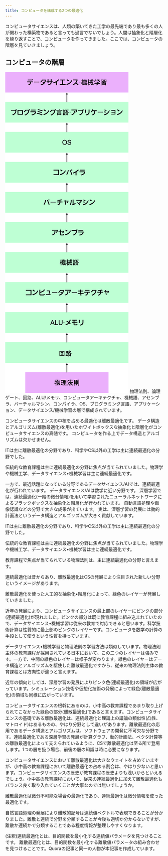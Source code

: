 ```yaml
---
title: コンピュータを構成する2つの最適化
---
```


コンピュータサイエンスは、人類の築いてきた工学の最先端であり最も多くの人が関わった構築物であると言っても過言でないでしょう。人間は抽象化と階層化を繰り返すことで、コンピュータを作ってきました。ここでは、コンピュータの階層を見ていきましょう。

## コンピュータの階層

![computer science](./computer-sicence.png)
物理法則、論理ゲート、回路、ALU/メモリ、コンピュータアーキテクチャ、機械語、アセンブラ、バーチャルマシン、コンパイラ、OS、プログラミング言語、アプリケーション、データサイエンス/機械学習の層で構成されています。


コンピュータサイエンスの中核を占める最適化は離散最適化です。
データ構造とアルゴリズム(離散最適化)を用いたホワイトボックスな抽象化と階層化がコンピュータサイエンスの真髄です。
コンピュータを作る上でデータ構造とアルゴリズムは欠かせません。

ITは主に離散最適化の分野であり、科学やCS以外の工学は主に連続最適化の分野でした。

伝統的な教育課程は主に連続最適化の分野に焦点が当てられていました。物理学や機械工学、データサイエンス•機械学習は主に連続最適化です。


一方で、最近話題になっている分野であるデータサイエンス/AIでは、連続最適化が行われています。
データサイエンス/AIは数学に近い分野です。
深層学習では、連続最適化(一階の微分情報)を用いて学習されたニューラルネットワークによるブラックボックスな抽象化と階層化が行われています。
自動言語処理や画像認識などの分野で大きな成果が出ています。
実は、深層学習の発展には動的計画法というデータ構造とアルゴリズムが大きく貢献しています。

ITは主に離散最適化の分野であり、科学やCS以外の工学は主に連続最適化の分野でした。

伝統的な教育課程は主に連続最適化の分野に焦点が当てられていました。物理学や機械工学、データサイエンス•機械学習は主に連続最適化です。

教育課程で焦点が当てられている物理法則は、主に連続最適化の分野と言えます。

連続最適化は昔からあり、離散最適化はCSの発展により注目された新しい分野というイメージがあります。

離散最適化を使った人工的な抽象化•階層化によって、緑色のレイヤーが発展していきました。

近年の発展により、コンピュータサイエンスの最上部のレイヤーにピンクの部分(連続最適化)が現れました。ピンクの部分は既に教育課程に組み込まれていたので、データサイエンス•機械学習は従来の教育で対応できると思います。科学技術計算は性質的に最上部のピンクのレイヤーです。コンピュータを数学の計算の手段として使うという性質を持っています。

データサイエンス•機械学習と物理法則の学習方法は類似しています。物理法則主体の教育課程が採用されている日本において、この二つのレイヤーは強みです。一方で、中間の緑色のレイヤーは様子が変わります。緑色のレイヤーはデータ構造とアルゴリズムを駆使した離散最適化ですから、従来の物理法則主体の教育課程とは方向性が違うと言えます。

近年の傾向としては、深層学習の発展によりピンク色(連続最適化)の領域が広がっています。シミュレーション技術や仮想化技術の発展によって緑色(離散最適化)の領域も同様に広がっています。

コンピュータサイエンスの根幹にあるのは、小中高の教育課程であまり取り上げられてこなかった緑色の部分(離散最適化)であると言えます。コンピュータサイエンスの基礎である離散最適化は、連続最適化と理論上の議論の類似性(凸性、マトロイド)はあるものの、やはり分野として違いがあります。離散最適化の応用であるデータ構造とアルゴリズムは、ソフトウェアの開発に不可欠な分野です。連続最適化である深層学習の発展が計算グラフ、動的計画法、ベクタ計算等の離散最適化によって支えられているように、CSで離散最適化は至る所で登場します。1つの層を扱う場合、前後の層の知識は時に必要になります。

コンピュータサイエンスにおいて離散最適化は大きなウェイトを占めていますが、小中高の教育課程において離散最適化の占める割合は、やはり少ないと思います。コンピュータサイエンスの歴史が教育課程の歴史よりも浅いからといえるでしょう。小中高の教育課程において、従来の連続最適化に加えて離散最適化もバランス良く取り入れていくことが大事なのでは無いでしょうか。

離散最適化は微分不可能な場合の最適化であり、連続最適化は微分情報を使った最適化です。

自然言語処理の発展により離散的記号は連続値ベクトルで表現できることが分かりました。離散と連続で分野を分類することが今後も適切か分からないですが、離散か連続かで分類することである程度情報が整理しやすくなります。
<!-- コンピュータを用いたデータサイエンス/AIの実装にはデータ構造とアルゴリズムは欠かせません。 -->

<!-- バックエンドサーバーとML(機械学習)サーバーをQueueで疎結合させることでバッチ処理を実装することができる。 -->



(注釈)連続最適化とは、目的関数を最小化する連続値パラメータを見つけることです。
離散最適化とは、目的関数を最小化する離散値パラメータの組み合わせを見つけることです。Quoraの記事と同一の人物が本記事を作成しています。

<!-- データサイエンス/AIをコンピュータを用いて社会に価値を還元していくには、データ構造とアルゴリズムが必要です。

現在の学校における教育では連続最適化が主なテーマとなっています。
今後は、情報分野の中核を占める離散最適化をバランス良く取り入れていくことが求められています。

大学内では、研究としてデータサイエンスやAIが盛んに行われています。
一方で、webアプリケーション(frontend, backend)の東大の講義はありません。

GAFAが覇権を握っているのはwebアプリケーション分野の業界です。
成熟した企業が蓄積したデータを用いてデータサイエンス/AIをし、さらに付加価値を提供しています。
GAFAに対抗するためには、データサイエンス/AIだけではなく、基盤となるwebアプリケーション分野(データ構造とアルゴリズム)に力を入れる必要があります。

私たちut.code();は、webアプリケーションに注力しています。
0から1の価値を生み出して社会に価値を提供するためには、webアプリケーション分野(データ構造とアルゴリズム)が必要不可欠だと考えています。

webアプリケーションとデータサイエンス/AIの融合が東大で求められています。

社会に価値を還元していくことを目指してut.code();はwebアプリケーションの後進育成に注力しています。 -->

<!--
![discrete-continuous](./computer-science-discrete-continuous.JPG) -->
